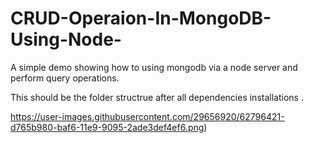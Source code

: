 # CRUD-Operaion-In-MongoDB-Using-Node-
A simple demo showing how to using mongodb via a node server and perform query operations.

This should be the folder structrue after all dependencies installations .





https://user-images.githubusercontent.com/29656920/62796421-d765b980-baf6-11e9-9095-2ade3def4ef6.png)
